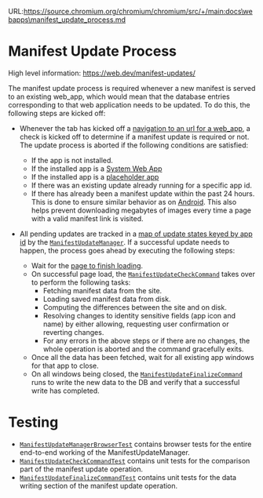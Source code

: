 URL:https://source.chromium.org/chromium/chromium/src/+/main:docs\webapps\manifest_update_process.md
# Manifest Update Process

High level information: https://web.dev/manifest-updates/

The manifest update process is required whenever a new manifest is served to an existing web_app, which would mean that the database entries corresponding to that web application needs to be updated. To do this, the following steps are kicked off:

- Whenever the tab has kicked off a [navigation to an url for a web_app][1], a check is kicked off to determine if a manifest update is required or not. The update process is aborted if the following conditions are satisfied:

    - If the app is not installed.
    - If the installed app is a [System Web App][2]
    - If the installed app is a [placeholder app][3]
    - If there was an existing update already running for a specific app id.
    - If there has already been a manifest update within the past 24 hours. This is done to ensure similar behavior as on [Android][4].
    This also helps prevent downloading megabytes of images every time a page with a valid manifest link is visited.
- All pending updates are tracked in a [map of update states keyed by app id][5] by the [`ManifestUpdateManager`][6]. If a successful update needs to happen, the process goes ahead by executing the following steps:

    - Wait for the [page to finish loading][7].
    - On successful page load, the [`ManifestUpdateCheckCommand`][8] takes over to perform the following tasks:
      - Fetching manifest data from the site.
      - Loading saved manifest data from disk.
      - Computing the differences between the site and on disk.
      - Resolving changes to identity sensitive fields (app icon and name) by either allowing, requesting user confirmation or reverting changes.
      - For any errors in the above steps or if there are no changes, the whole operation is aborted and the command gracefully exits.
    - Once all the data has been fetched, wait for all existing app windows for that app to close.
    - On all windows being closed, the [`ManifestUpdateFinalizeCommand`][9] runs to write the new data to the DB and verify that a successful write has completed.

# Testing

- [`ManifestUpdateManagerBrowserTest`][10] contains browser tests for the entire end-to-end working of the ManifestUpdateManager.
- [`ManifestUpdateCheckCommandTest`][11] contains unit tests for the comparison part of the manifest update operation.
- [`ManifestUpdateFinalizeCommandTest`][12] contains unit tests for the data writing section of the manifest update operation.


[1]: https://source.chromium.org/search?q=WebAppTabHelper::PrimaryPageChanged
[2]: https://source.chromium.org/search?q=SystemWebAppManager
[3]: https://source.chromium.org/search?q=Placeholder%20f:webapps%2Fconcepts.md
[4]: https://source.chromium.org/search?q=WebAppDataStorage.java%20UPDATE_INTERVAL
[5]: https://source.chromium.org/search?q=manifest_update_manager.h%20update_stages_
[6]: https://source.chromium.org/chromium/chromium/src/+/main:chrome/browser/web_applications/manifest_update_manager.h
[7]: https://source.chromium.org/search?q=ManifestUpdateManager%20PreUpdateWebContentsObserver&sq=
[8]: https://source.chromium.org/search?q=ManifestUpdateCheckCommand
[9]: https://source.chromium.org/search?q=ManifestUpdateFinalizeCommand
[10]: https://source.chromium.org/search?q=ManifestUpdateManagerBrowserTest
[11]: https://source.chromium.org/search?q=ManifestUpdateCheckCommandTest&sq=
[12]: https://source.chromium.org/search?q=ManifestUpdateFinalizeCommandTest
